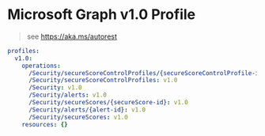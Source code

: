# Microsoft Graph v1.0 Profile

> see https://aka.ms/autorest

``` yaml
profiles:
  v1.0:
    operations:
      /Security/secureScoreControlProfiles/{secureScoreControlProfile-id}: v1.0
      /Security/secureScoreControlProfiles: v1.0
      /Security: v1.0
      /Security/alerts: v1.0
      /Security/secureScores/{secureScore-id}: v1.0
      /Security/alerts/{alert-id}: v1.0
      /Security/secureScores: v1.0
    resources: {}

```
